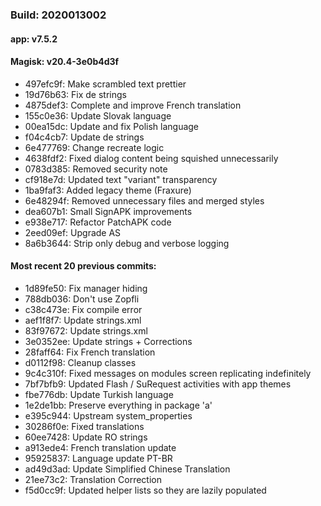 ### Build: 2020013002
#### app: v7.5.2
#### Magisk: v20.4-3e0b4d3f

- 497efc9f: Make scrambled text prettier
- 19d76b63: Fix de strings
- 4875def3: Complete and improve French translation
- 155c0e36: Update Slovak language
- 00ea15dc: Update and fix Polish language
- f04c4cb7: Update de strings
- 6e477769: Change recreate logic
- 4638fdf2: Fixed dialog content being squished unnecessarily
- 0783d385: Removed security note
- cf918e7d: Updated text "variant" transparency
- 1ba9faf3: Added legacy theme (Fraxure)
- 6e48294f: Removed unnecessary files and merged styles
- dea607b1: Small SignAPK improvements
- e938e717: Refactor PatchAPK code
- 2eed09ef: Upgrade AS
- 8a6b3644: Strip only debug and verbose logging

#### Most recent 20 previous commits:

- 1d89fe50: Fix manager hiding
- 788db036: Don't use Zopfli
- c38c473e: Fix compile error
- aef1f8f7: Update strings.xml
- 83f97672: Update strings.xml
- 3e0352ee: Update strings + Corrections
- 28faff64: Fix French translation
- d0112f98: Cleanup classes
- 9c4c310f: Fixed messages on modules screen replicating indefinitely
- 7bf7bfb9: Updated Flash / SuRequest activities with app themes
- fbe776db: Update Turkish language
- 1e2de1bb: Preserve everything in package 'a'
- e395c944: Upstream system_properties
- 30286f0e: Fixed translations
- 60ee7428: Update RO strings
- a913ede4: French translation update
- 95925837: Language update PT-BR
- ad49d3ad: Update Simplified Chinese Translation
- 21ee73c2: Translation Correction
- f5d0cc9f: Updated helper lists so they are lazily populated
